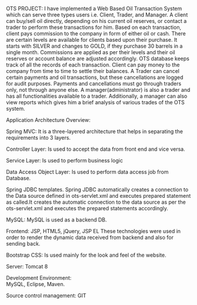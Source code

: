 OTS PROJECT:
	I have implemented a Web Based Oil Transaction System which can serve three types users i.e. Client, Trader, and Manager. A client can buy/sell oil directly, depending on his current oil reserves, or contact a trader to perform 
these transactions for him. Based on each transaction, client pays commission to the company in form of either oil or cash.
	There are certain levels are available for clients based upon their purchase. It starts with SILVER and changes to GOLD, if they purchase 30 barrels in a single month. Commissions are applied as per their levels and their oil reserves or account balance are adjusted accordingly.
	OTS database keeps track of all the records of each transaction. Client can pay money to the company from time to time to settle their balances. A Trader can cancel certain payments and oil transactions, but these cancellations are logged for audit purposes. Payments and cancellations must go through traders only, not through anyone else. 
	A manager(administrator) is also a trader and has all functionalities available to a trader. Additionally, a manager can also view reports which gives him a brief analysis of various trades of the OTS system.
	
Application Architecture Overview:

Spring MVC: 
It is a three-layered architecture that helps in separating the requirements into 3 layers. 

Controller Layer:
Is used to accept the data from front end and vice versa.

Service Layer:
 	Is used to perform business logic
	
Data Access Object Layer:
	Is used to perform data access job from Database.

Spring JDBC templates.
	Spring JDBC automatically creates a connection to the Data source defined in ots-servlet.xml and executes prepared statement as called.It creates the automatic connection to the data source as per the ots-servlet.xml and executes the prepared statements accordingly.

MySQL:
	MySQL is used as a backend DB.
	
Frontend:
 	JSP, HTML5, jQuery, JSP EL
	These technologies were used in order to render the dynamic data received from backend and also for sending back.
	
Bootstrap CSS:
	Is used mainly for the look and feel of the website.
	
Server: 
	Tomcat 8
	
Development Environment:  
	MySQL, Eclipse, Maven.
	
Source control management: 
	GIT


